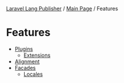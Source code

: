 [Laravel Lang Publisher][link_source] / [Main Page](../index.md) / Features

# Features

* [Plugins](plugins/index.md)
    * [Extensions](plugins/extensions.md)
* [Alignment](alignment.md)
* [Facades](facades.md)
    * [Locales](facades.md#locales)

[link_source]:  https://github.com/Laravel-Lang/publisher
